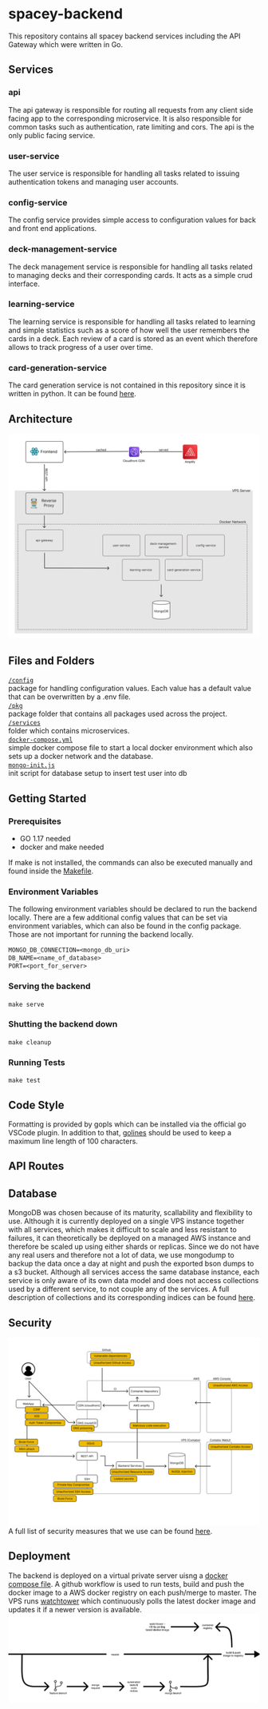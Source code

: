 # spacey-backend
This repository contains all spacey backend services including the API Gateway which were written in Go.

## Services
### api
The api gateway is responsible for routing all requests from any client side facing app
to the corresponding microservice. It is also responsible for common tasks such as authentication, rate limiting and cors. The api is the only public facing service.

### user-service
The user service is responsible for handling all tasks related to issuing authentication tokens and managing user accounts.

### config-service
The config service provides simple access to configuration values for back and front end applications.

### deck-management-service
The deck management service is responsible for handling all tasks related to managing decks and their corresponding cards. It acts as a simple crud interface.

### learning-service
The learning service is responsible for handling all tasks related to learning and simple statistics such as a score of how well the user remembers the cards in a deck.
Each review of a card is stored as an event which therefore allows to track progress of a user over time.

### card-generation-service
The card generation service is not contained in this repository since it is written in python. It can be found [here](https://github.com/MoShrank/card-generation-service).


## Architecture
![user-flow](./.github/images/user-flow.png)

## Files and Folders

[`/config`](./config) <br>
package for handling configuration values. Each value has a default value that can be overwritten by a .env file.<br>
[`/pkg`](./pkg) <br>
package folder that contains all packages used across the project. <br>
[`/services`](./services) <br>
folder which contains microservices.<br>
[`docker-compose.yml`](./docker-compose.yml)<br>
simple docker compose file to start a local docker environment which also sets up
a docker network and the database.<br>
[`mongo-init.js`](./mongo-init.js)<br>
init script for database setup to insert test user into db

## Getting Started

### Prerequisites
- GO 1.17 needed
- docker and make needed

If make is not installed, the commands can also be executed manually and found inside the [Makefile](./Makefile).

### Environment Variables
The following environment variables should be declared to run the backend locally. There are a few additional config values that can be set via environment variables, which can also be found in the config package. Those are not important for running the backend locally.

```
MONGO_DB_CONNECTION=<mongo_db_uri>
DB_NAME=<name_of_database>
PORT=<port_for_server>
```

### Serving the backend
`make serve`

### Shutting the backend down
`make cleanup`

### Running Tests
`make test`


## Code Style
Formatting is provided by gopls which can be installed via the official go VSCode plugin. In addition to that, [golines](https://github.com/segmentio/golines) should be used to keep a maximum line length of 100 characters.

## API Routes

## Database
MongoDB was chosen because of its maturity, scallability and flexibility to use. Although it is currently deployed on a single VPS instance together with all services, which makes it difficult to scale and less resistant to failures, it can theoretically be deployed on a managed AWS instance and therefore be scaled up using either shards or replicas.
Since we do not have any real users and therefore not a lot of data, we use mongodump to backup the data once a day at night and push the exported bson dumps to a s3 bucket.
Although all services access the same database instance, each service is only aware of its own data model and does not access collections used by a different service, to not couple any of the services. 
A full description of collections and its corresponding indices can be found [here](./docs/Collections.md).

## Security
![threat-model](./.github/images/threat-model.png)
A full list of security measures that we use can be found [here](./docs/Security.md).


## Deployment
The backend is deployed on a virtual private server uisng a [docker compose file](https://github.com/MoShrank/spacey-docker-services). A github workflow is used to run tests, build and push the docker image to a AWS docker registry on each push/merge to master. The VPS runs [watchtower](https://github.com/containrrr/watchtower) which continuously polls the latest docker image and updates it if a newer version is available.
![CI/CD Pipeline](./.github/images/pipeline.png)